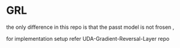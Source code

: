 # GRL

the only difference in this repo is that the passt model is not frosen , 

for implementation setup refer UDA-Gradient-Reversal-Layer repo 
